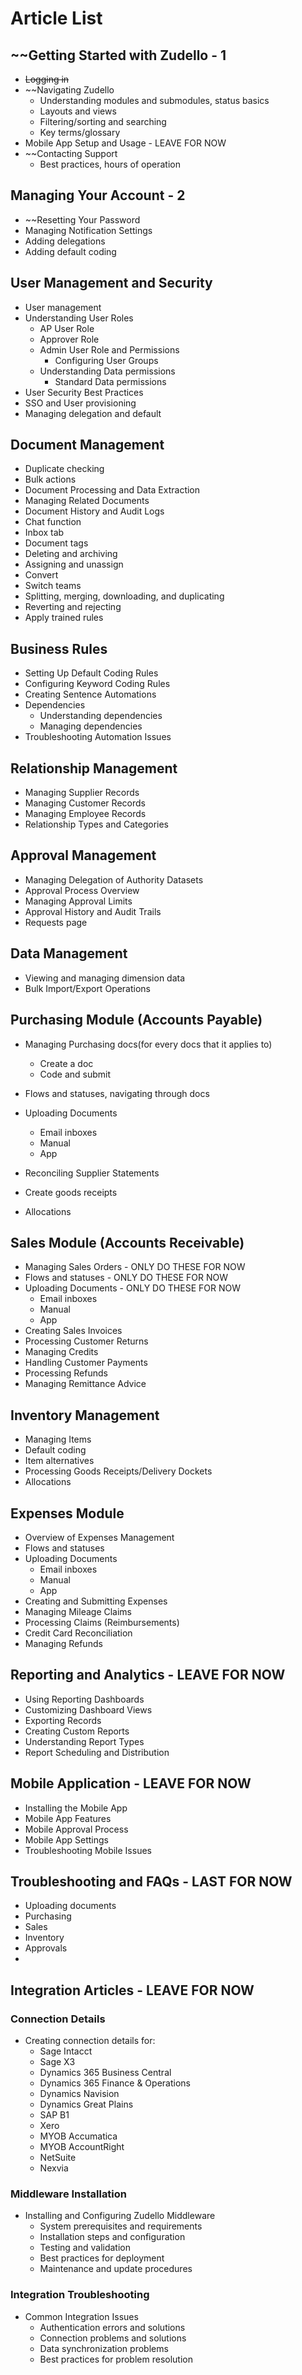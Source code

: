 # Article List

## ~~Getting Started with Zudello - 1
- ~~Logging in~~
- ~~Navigating Zudello
	- Understanding modules and submodules, status basics
	- Layouts and views
	- Filtering/sorting and searching
	- Key terms/glossary
- Mobile App Setup and Usage - LEAVE FOR NOW
- ~~Contacting Support
	- Best practices, hours of operation

## Managing Your Account - 2
- ~~Resetting Your Password
- Managing Notification Settings
- Adding delegations 
- Adding default coding


## User Management and Security
- User management
- Understanding User Roles 
    - AP User Role
    - Approver Role 
    - Admin User Role and Permissions
      - Configuring User Groups
  - Understanding Data permissions
    - Standard Data permissions
- User Security Best Practices
- SSO and User provisioning
- Managing delegation and default

## Document Management
- Duplicate checking
- Bulk actions
- Document Processing and Data Extraction
- Managing Related Documents
- Document History and Audit Logs
- Chat function
- Inbox tab
- Document tags
- Deleting and archiving
- Assigning and unassign
- Convert
- Switch teams
- Splitting, merging, downloading, and duplicating 
- Reverting and rejecting
- Apply trained rules

## Business Rules
- Setting Up Default Coding Rules
- Configuring Keyword Coding Rules
- Creating Sentence Automations
- Dependencies
	- Understanding dependencies
	- Managing dependencies
- Troubleshooting Automation Issues

## Relationship Management
- Managing Supplier Records
- Managing Customer Records
- Managing Employee Records
- Relationship Types and Categories

## Approval Management
- Managing Delegation of Authority Datasets
- Approval Process Overview
- Managing Approval Limits
- Approval History and Audit Trails
- Requests page

## Data Management
- Viewing and managing dimension data
- Bulk Import/Export Operations


## Purchasing Module (Accounts Payable)
- Managing Purchasing docs(for every docs that it applies to)
	- Create a doc
	- Code and submit
- Flows and statuses, navigating through docs
-  Uploading Documents
	- Email inboxes
	- Manual
	- App

- Reconciling Supplier Statements
- Create goods receipts
- Allocations


## Sales Module (Accounts Receivable)
- Managing Sales Orders - ONLY DO THESE FOR NOW
- Flows and statuses - ONLY DO THESE FOR NOW
-  Uploading Documents - ONLY DO THESE FOR NOW
	- Email inboxes
	- Manual
	- App
- Creating Sales Invoices
- Processing Customer Returns
- Managing Credits
- Handling Customer Payments
- Processing Refunds
- Managing Remittance Advice
  
## Inventory Management
- Managing  Items
- Default coding
- Item alternatives
- Processing Goods Receipts/Delivery Dockets
- Allocations

## Expenses Module
- Overview of Expenses Management
- Flows and statuses
-  Uploading Documents
	- Email inboxes
	- Manual
	- App
- Creating and Submitting Expenses
- Managing Mileage Claims
- Processing Claims (Reimbursements)
- Credit Card Reconciliation
- Managing Refunds

## Reporting and Analytics  - LEAVE FOR NOW
- Using Reporting Dashboards
- Customizing Dashboard Views
- Exporting Records
- Creating Custom Reports
- Understanding Report Types
- Report Scheduling and Distribution

## Mobile Application  - LEAVE FOR NOW
- Installing the Mobile App
- Mobile App Features
- Mobile Approval Process
- Mobile App Settings
- Troubleshooting Mobile Issues

## Troubleshooting and FAQs  - LAST FOR NOW
- Uploading documents
- Purchasing 
- Sales
- Inventory
- Approvals
- 

## Integration Articles  - LEAVE FOR NOW

### Connection Details
- Creating connection details for:
    - Sage Intacct
    - Sage X3
    - Dynamics 365 Business Central
    - Dynamics 365 Finance & Operations
    - Dynamics Navision
    - Dynamics Great Plains
    - SAP B1
    - Xero
    - MYOB Accumatica
    - MYOB AccountRight
    - NetSuite
    - Nexvia

### Middleware Installation
- Installing and Configuring Zudello Middleware
    - System prerequisites and requirements
    - Installation steps and configuration
    - Testing and validation
    - Best practices for deployment
    - Maintenance and update procedures

### Integration Troubleshooting
- Common Integration Issues
    - Authentication errors and solutions
    - Connection problems and solutions
    - Data synchronization problems
    - Best practices for problem resolution
